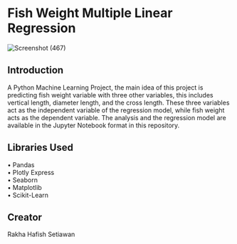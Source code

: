 # Fish Weight Multiple Linear Regression


![Screenshot (467)](https://user-images.githubusercontent.com/102712597/215659281-ccb8c492-2113-45a9-8395-e2297cc45a2d.png)


## Introduction
A Python Machine Learning Project, the main idea of this project is predicting fish weight variable with three other variables, this includes vertical length, diameter length, and the cross length. These three variables act as the independent variable of the regression model, while fish weight acts as the dependent variable. The analysis and the regression model are available in the Jupyter Notebook format in this repository.

## Libraries Used
• Pandas <br>
• Plotly Express <br>
• Seaborn <br>
• Matplotlib <br>
• Scikit-Learn <br>

## Creator
Rakha Hafish Setiawan


